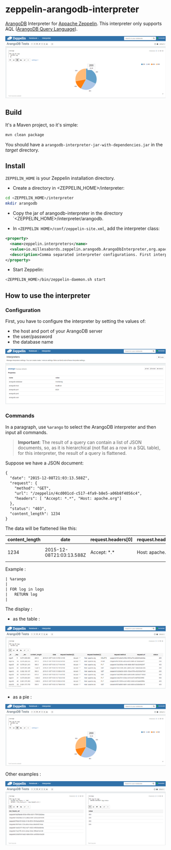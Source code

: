 # zeppelin-arangodb-interpreter

[ArangoDB](https://www.arangodb.com/) Interpreter for [Appache Zeppelin](https://zeppelin.incubator.apache.org/).
This interpreter only supports AQL ([ArangoDB Query Language](https://docs.arangodb.com/Aql/)).

![Search pie](/docs/images/arangodb-pie.png)


## Build
It's a Maven project, so it's simple:
```bash
mvn clean package
```
You should have a `arangodb-interpreter-jar-with-dependencies.jar` in the _target_ directory. 

## Install

`ZEPPELIN_HOME` is your Zeppelin installation directory.

* Create a directory  in <ZEPPELIN_HOME>/interpreter:
```bash
cd <ZEPPELIN_HOME>/interpreter
mkdir arangodb
```

* Copy the jar of arangodb-interpreter in the directory `<ZEPPELIN_HOME>/interpreter/arangodb.

* In `<ZEPPELIN HOME>/conf/zeppelin-site.xml`, add the interpreter class:
```xml
<property>
  <name>zeppelin.interpreters</name>
  <value>io.millesabords.zeppelin.arangodb.ArangoDbInterpreter,org.apache.zeppelin.spark.SparkInterpreter,...</value>
  <description>Comma separated interpreter configurations. First interpreter become a default</description>
</property>
```

* Start Zeppelin:
```bash
<ZEPPELIN_HOME>/bin/zeppelin-daemon.sh start
```

## How to use the interpreter

### Configuration

First, you have to configure the interpreter by setting the values of:
* the host and port of your ArangoDB server
* the user/password
* the database name

![Config](/docs/images/arangodb-config.png)


### Commands

In a paragraph, use `%arango` to select the ArangoDB interpreter and then input all commands.

> **Important**: The result of a query can contain a list of JSON documents, so, as it is hierarchical (not flat as a row in a SQL table), for this interpreter, the result of a query is flattened.

Suppose we have a JSON document:

```
{
  "date": "2015-12-08T21:03:13.588Z",
  "request": {
    "method": "GET",
    "url": "/zeppelin/4cd001cd-c517-4fa9-b8e5-a06b8f4056c4",
    "headers": [ "Accept: *.*", "Host: apache.org"]
  },
  "status": "403",
  "content_length": 1234
}
```

The data will be flattened like this:


content_length | date | request.headers[0] | request.headers[1] | request.method | request.url | status
---------------|------|--------------------|--------------------|----------------|-------------|-------
1234 | 2015-12-08T21:03:13.588Z | Accept: \*.\* | Host: apache.org | GET | /zeppelin/4cd001cd-c517-4fa9-b8e5-a06b8f4056c4 | 403


Example :

```
| %arango
|
| FOR log in logs
|   RETURN log
|
```

The display :

* as the table :

![Display as a table](docs/images/arangodb-table.png)

* as a pie :

![Display as a pie](docs/images/arangodb-pie.png)


Other examples :

![Display values](docs/images/arangodb-misc.png)


